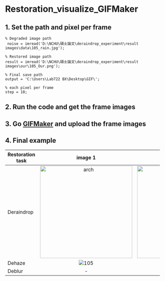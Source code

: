 # Restoration_visualize_GIFMaker

## 1. Set the path and pixel per frame  
```
% Degraded image path
 noise = imread('D:\NCHU\碩士論文\deraindrop_experiment\result images\data\105_rain.jpg');

% Restored image path
result = imread('D:\NCHU\碩士論文\deraindrop_experiment\result images\our\105_Our.png');

% Final save path
output = 'C:\Users\Lab722 BX\Desktop\GIF\';

% each pixel per frame
step = 10;
```

## 2. Run the code and get the frame images  

## 3. Go [GIFMaker](https://gifmaker.me/) and upload the frame images    

## 4. Final example  

| Restoration task |    image 1   |  image 2     |
| ---------------- | :----------: | :----------: |
| Deraindrop       |<img src="figures/105.gif" alt="arch" width="300" style="zoom:100%;" />|<img src="figures/224.gif" alt="arch" width="300" style="zoom:100%;" />|
| Dehaze           |![105](105.gif)|![224](224.gif)|
| Deblur           |-|-|


